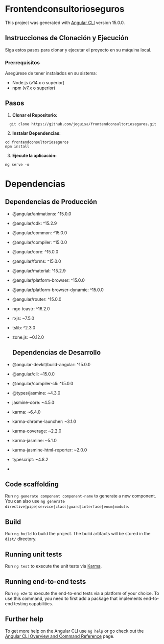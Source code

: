 # Frontendconsultorioseguros

This project was generated with [Angular CLI](https://github.com/angular/angular-cli) version 15.0.0.

## Instrucciones de Clonación y Ejecución
Siga estos pasos para clonar y ejecutar el proyecto en su máquina local.

### Prerrequisitos
Asegúrese de tener instalados en su sistema:
- Node.js (v14.x o superior)
- npm (v7.x o superior)

## Pasos
1. **Clonar el Repositorio:**
```
  git clone https://github.com/joguisa/frontendconsultorioseguros.git
```
2. **Instalar Dependencias:**
```
cd frontendconsultorioseguros
npm install
```
3. **Ejecute la aplicación:**
```
ng serve -o
```
# Dependencias
## Dependencias de Producción
- @angular/animations: ^15.0.0
- @angular/cdk: ^15.2.9
- @angular/common: ^15.0.0
- @angular/compiler: ^15.0.0
- @angular/core: ^15.0.0
- @angular/forms: ^15.0.0
- @angular/material: ^15.2.9
- @angular/platform-browser: ^15.0.0
- @angular/platform-browser-dynamic: ^15.0.0
- @angular/router: ^15.0.0
- ngx-toastr: ^16.2.0
- rxjs: ~7.5.0
- tslib: ^2.3.0
- zone.js: ~0.12.0
  
  ## Dependencias de Desarrollo
- @angular-devkit/build-angular: ^15.0.0
- @angular/cli: ~15.0.0
- @angular/compiler-cli: ^15.0.0
- @types/jasmine: ~4.3.0
- jasmine-core: ~4.5.0
- karma: ~6.4.0
- karma-chrome-launcher: ~3.1.0
- karma-coverage: ~2.2.0
- karma-jasmine: ~5.1.0
- karma-jasmine-html-reporter: ~2.0.0
- typescript: ~4.8.2
- 
## Code scaffolding

Run `ng generate component component-name` to generate a new component. You can also use `ng generate directive|pipe|service|class|guard|interface|enum|module`.

## Build

Run `ng build` to build the project. The build artifacts will be stored in the `dist/` directory.

## Running unit tests

Run `ng test` to execute the unit tests via [Karma](https://karma-runner.github.io).

## Running end-to-end tests

Run `ng e2e` to execute the end-to-end tests via a platform of your choice. To use this command, you need to first add a package that implements end-to-end testing capabilities.

## Further help

To get more help on the Angular CLI use `ng help` or go check out the [Angular CLI Overview and Command Reference](https://angular.io/cli) page.
